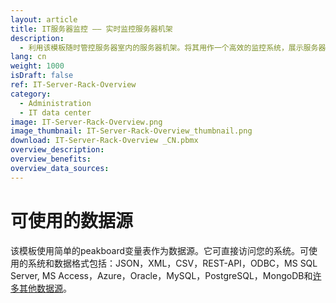 ```yaml
---
layout: article
title: IT服务器监控 —— 实时监控服务器机架
description: 
  - 利用该模板随时管控服务器室内的服务器机架。将其用作一个高效的监控系统，展示服务器当前负荷。监控所有正在运行的服务器，对潜在问题作出更快反应并提高可用时间。使用传感器测量温度，或集成报警系统。
lang: cn
weight: 1000
isDraft: false
ref: IT-Server-Rack-Overview
category:
  - Administration
  - IT data center
image: IT-Server-Rack-Overview.png
image_thumbnail: IT-Server-Rack-Overview_thumbnail.png
download: IT-Server-Rack-Overview _CN.pbmx
overview_description:
overview_benefits:
overview_data_sources:
---
```


# 可使用的数据源

该模板使用简单的peakboard变量表作为数据源。它可直接访问您的系统。可使用的系统和数据格式包括：JSON，XML，CSV，REST-API，ODBC，MS SQL Server, MS Access，Azure，Oracle，MySQL，PostgreSQL，MongoDB和[许多其他数据源](https://peakboard.com/en/data-connections/)。